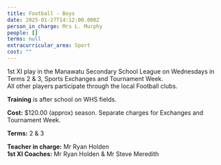 ```yaml
---
title: Football - Boys
date: 2025-01-27T14:12:00.000Z
person_in_charge: Mrs L. Murphy
people: []
terms: null
extracurricular_area: Sport
cost: ""
---
```

1st XI play in the Manawatu Secondary School League on Wednesdays in Terms 2 & 3, Sports Exchanges and Tournament Week.  
All other players participate through the local Football clubs.



**Training** is after school on WHS fields.

**Cost:**  $120.00 (approx) season.  Separate charges for Exchanges and Tournament Week.

**Terms:** 2 & 3  

**Teacher in charge:** Mr Ryan Holden  
**1st XI Coaches:** Mr Ryan Holden & Mr Steve Meredith  
